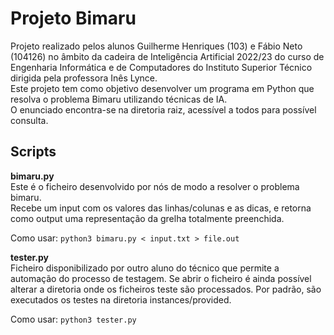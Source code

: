 # Projeto Bimaru

Projeto realizado pelos alunos Guilherme Henriques (103) e Fábio Neto (104126) no âmbito
da cadeira de Inteligência Artificial 2022/23 do curso de Engenharia Informática e
de Computadores do Instituto Superior Técnico dirigida pela professora Inês Lynce.  
Este projeto tem como objetivo desenvolver um programa em Python que resolva o
problema Bimaru utilizando técnicas de IA.  
O enunciado encontra-se na diretoria raiz, acessível a todos para possível consulta.

## Scripts

**bimaru.py**  
Este é o ficheiro desenvolvido por nós de modo a resolver o problema bimaru.  
Recebe um input com os valores das linhas/colunas e as dicas,
e retorna como output uma representação da grelha totalmente preenchida.

Como usar: `python3 bimaru.py < input.txt > file.out`

**tester.py**  
Ficheiro disponibilizado por outro aluno do técnico que permite a automação do processo
de testagem. Se abrir o ficheiro é ainda possível alterar a diretoria onde os ficheiros
teste são processados. Por padrão, são executados os testes na diretoria instances/provided.

Como usar: `python3 tester.py`
